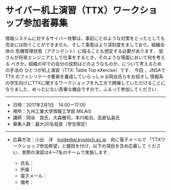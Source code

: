 # サイバー机上演習（TTX）ワークショップ参加者募集

情報システムに対するサイバー攻撃は，事前にどのような対策をとったとしても
完全には防ぐことができません．そして事態はより深刻度をましており，組織全体の
危機管理状態（アクシデント）に陥ることも想定する必要があります．
皆さんが将来エンジニアとして仕事をするとき，そのような場面において何を考える
べきか，組織の中での自分の役割はどのようなものか，について考えるための手法の
ひとつが机上演習（TTX: Table Top eXercise）です．
今回 ，JNSAでTTX のファシリテータ要員を養成していらっしゃる岡谷氏らをお招きし
情報系の学生向けにTTXに関するワークショップを九工大で開催していただけることに
なりました．めったにない貴重な機会ですので，ふるって参加してください．

***

* 日時：2017年2月1日　14:00ー17:00
* 場所：九州工業大学情報工学部 MILAiS
* 講師：岡谷　貢氏，大森雅司，本川祐治，高倉弘喜氏
* 募集人数：最大20名程度（学生限定）

***

* 応募方法：小出　洋　<koide@ai.kyutech.ac.jp>　宛に電子メールで
「TTXワークショップ参加希望」と題目を付け，以下の項目を含め応募して
ください．実際の演習は4〜7名のチームで実施します．

  * 氏名：
  * 所属：
  * 電子メール：
  * 備考：
 
